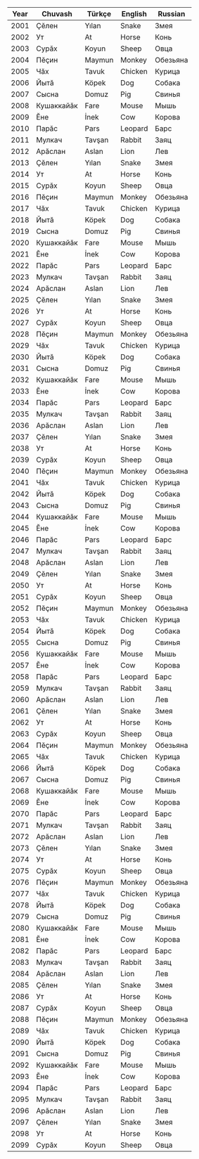 <script>
document.addEventListener('DOMContentLoaded', function () {
    const currentYear = new Date().getFullYear();
    const rows = document.querySelectorAll('table tr');

    rows.forEach(row => {
        const yearCell = row.querySelector('td, th');
        if (yearCell && parseInt(yearCell.innerText) === currentYear) {
            row.style.fontWeight = 'bolder';
            row.style.color = 'White';
            row.style.backgroundColor = 'DarkRed';
            row.style.fontSize = '1.2em';
            row.style.transform = 'scale(1.2)';
            row.style.transformOrigin = 'center';
        }
    });
});
</script>


| Year | Chuvash | Türkçe | English | Russian |
|------|---------------------|------------------|-----------------------------------|------------------|
| 2001 | Ҫӗлен               | Yılan            | Snake                             | Змея             |
| 2002 | Ут                  | At               | Horse                             | Конь             |
| 2003 | Сурӑх               | Koyun            | Sheep                             | Овца             |
| 2004 | Пӗҫин               | Maymun           | Monkey                            | Обезьяна         |
| 2005 | Чӑх                 | Tavuk            | Chicken                           | Курица           |
| 2006 | Йытӑ                | Köpek            | Dog                               | Собака           |
| 2007 | Сысна               | Domuz            | Pig                               | Свинья           |
| 2008 | Кушаккайӑк          | Fare             | Mouse                             | Мышь             |
| 2009 | Ӗне                 | İnek             | Cow                               | Корова           |
| 2010 | Парӑс               | Pars             | Leopard                           | Барс             |
| 2011 | Мулкач              | Tavşan           | Rabbit                            | Заяц             |
| 2012 | Арӑслан             | Aslan            | Lion                              | Лев              |
| 2013 | Ҫӗлен               | Yılan            | Snake                             | Змея             |
| 2014 | Ут                  | At               | Horse                             | Конь             |
| 2015 | Сурӑх               | Koyun            | Sheep                             | Овца             |
| 2016 | Пӗҫин               | Maymun           | Monkey                            | Обезьяна         |
| 2017 | Чӑх                 | Tavuk            | Chicken                           | Курица           |
| 2018 | Йытӑ                | Köpek            | Dog                               | Собака           |
| 2019 | Сысна               | Domuz            | Pig                               | Свинья           |
| 2020 | Кушаккайӑк          | Fare             | Mouse                             | Мышь             |
| 2021 | Ӗне                 | İnek             | Cow                               | Корова           |
| 2022 | Парӑс               | Pars             | Leopard                           | Барс             |
| 2023 | Мулкач              | Tavşan           | Rabbit                            | Заяц             |
| 2024 | Арӑслан             | Aslan            | Lion                              | Лев              |
| 2025 | Ҫӗлен               | Yılan            | Snake                             | Змея             |
| 2026 | Ут                  | At               | Horse                             | Конь             |
| 2027 | Сурӑх               | Koyun            | Sheep                             | Овца             |
| 2028 | Пӗҫин               | Maymun           | Monkey                            | Обезьяна         |
| 2029 | Чӑх                 | Tavuk            | Chicken                           | Курица           |
| 2030 | Йытӑ                | Köpek            | Dog                               | Собака           |
| 2031 | Сысна               | Domuz            | Pig                               | Свинья           |
| 2032 | Кушаккайӑк          | Fare             | Mouse                             | Мышь             |
| 2033 | Ӗне                 | İnek             | Cow                               | Корова           |
| 2034 | Парӑс               | Pars             | Leopard                           | Барс             |
| 2035 | Мулкач              | Tavşan           | Rabbit                            | Заяц             |
| 2036 | Арӑслан             | Aslan            | Lion                              | Лев              |
| 2037 | Ҫӗлен               | Yılan            | Snake                             | Змея             |
| 2038 | Ут                  | At               | Horse                             | Конь             |
| 2039 | Сурӑх               | Koyun            | Sheep                             | Овца             |
| 2040 | Пӗҫин               | Maymun           | Monkey                            | Обезьяна         |
| 2041 | Чӑх                 | Tavuk            | Chicken                           | Курица           |
| 2042 | Йытӑ                | Köpek            | Dog                               | Собака           |
| 2043 | Сысна               | Domuz            | Pig                               | Свинья           |
| 2044 | Кушаккайӑк          | Fare             | Mouse                             | Мышь             |
| 2045 | Ӗне                 | İnek             | Cow                               | Корова           |
| 2046 | Парӑс               | Pars             | Leopard                           | Барс             |
| 2047 | Мулкач              | Tavşan           | Rabbit                            | Заяц             |
| 2048 | Арӑслан             | Aslan            | Lion                              | Лев              |
| 2049 | Ҫӗлен               | Yılan            | Snake                             | Змея             |
| 2050 | Ут                  | At               | Horse                             | Конь             |
| 2051 | Сурӑх               | Koyun            | Sheep                             | Овца             |
| 2052 | Пӗҫин               | Maymun           | Monkey                            | Обезьяна         |
| 2053 | Чӑх                 | Tavuk            | Chicken                           | Курица           |
| 2054 | Йытӑ                | Köpek            | Dog                               | Собака           |
| 2055 | Сысна               | Domuz            | Pig                               | Свинья           |
| 2056 | Кушаккайӑк          | Fare             | Mouse                             | Мышь             |
| 2057 | Ӗне                 | İnek             | Cow                               | Корова           |
| 2058 | Парӑс               | Pars             | Leopard                           | Барс             |
| 2059 | Мулкач              | Tavşan           | Rabbit                            | Заяц             |
| 2060 | Арӑслан             | Aslan            | Lion                              | Лев              |
| 2061 | Ҫӗлен               | Yılan            | Snake                             | Змея             |
| 2062 | Ут                  | At               | Horse                             | Конь             |
| 2063 | Сурӑх               | Koyun            | Sheep                             | Овца             |
| 2064 | Пӗҫин               | Maymun           | Monkey                            | Обезьяна         |
| 2065 | Чӑх                 | Tavuk            | Chicken                           | Курица           |
| 2066 | Йытӑ                | Köpek            | Dog                               | Собака           |
| 2067 | Сысна               | Domuz            | Pig                               | Свинья           |
| 2068 | Кушаккайӑк          | Fare             | Mouse                             | Мышь             |
| 2069 | Ӗне                 | İnek             | Cow                               | Корова           |
| 2070 | Парӑс               | Pars             | Leopard                           | Барс             |
| 2071 | Мулкач              | Tavşan           | Rabbit                            | Заяц             |
| 2072 | Арӑслан             | Aslan            | Lion                              | Лев              |
| 2073 | Ҫӗлен               | Yılan            | Snake                             | Змея             |
| 2074 | Ут                  | At               | Horse                             | Конь             |
| 2075 | Сурӑх               | Koyun            | Sheep                             | Овца             |
| 2076 | Пӗҫин               | Maymun           | Monkey                            | Обезьяна         |
| 2077 | Чӑх                 | Tavuk            | Chicken                           | Курица           |
| 2078 | Йытӑ                | Köpek            | Dog                               | Собака           |
| 2079 | Сысна               | Domuz            | Pig                               | Свинья           |
| 2080 | Кушаккайӑк          | Fare             | Mouse                             | Мышь             |
| 2081 | Ӗне                 | İnek             | Cow                               | Корова           |
| 2082 | Парӑс               | Pars             | Leopard                           | Барс             |
| 2083 | Мулкач              | Tavşan           | Rabbit                            | Заяц             |
| 2084 | Арӑслан             | Aslan            | Lion                              | Лев              |
| 2085 | Ҫӗлен               | Yılan            | Snake                             | Змея             |
| 2086 | Ут                  | At               | Horse                             | Конь             |
| 2087 | Сурӑх               | Koyun            | Sheep                             | Овца             |
| 2088 | Пӗҫин               | Maymun           | Monkey                            | Обезьяна         |
| 2089 | Чӑх                 | Tavuk            | Chicken                           | Курица           |
| 2090 | Йытӑ                | Köpek            | Dog                               | Собака           |
| 2091 | Сысна               | Domuz            | Pig                               | Свинья           |
| 2092 | Кушаккайӑк          | Fare             | Mouse                             | Мышь             |
| 2093 | Ӗне                 | İnek             | Cow                               | Корова           |
| 2094 | Парӑс               | Pars             | Leopard                           | Барс             |
| 2095 | Мулкач              | Tavşan           | Rabbit                            | Заяц             |
| 2096 | Арӑслан             | Aslan            | Lion                              | Лев              |
| 2097 | Ҫӗлен               | Yılan            | Snake                             | Змея             |
| 2098 | Ут                  | At               | Horse                             | Конь             |
| 2099 | Сурӑх               | Koyun            | Sheep                             | Овца             |
